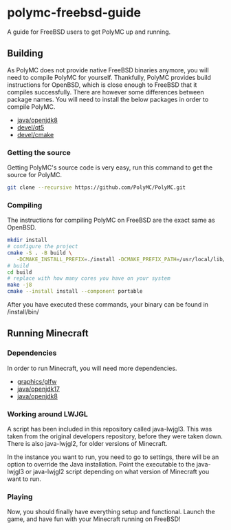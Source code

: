# polymc-freebsd-guide
A guide for FreeBSD users to get PolyMC up and running.

## Building
As PolyMC does not provide native FreeBSD binaries anymore, you will need to compile PolyMC for yourself. Thankfully, PolyMC provides build instructions for OpenBSD, which is close enough to FreeBSD that it compiles successfully. There are however some differences between package names. You will need to install the below packages in order to compile PolyMC.
* [java/openjdk8](https://www.freshports.org/java/openjdk8)
* [devel/qt5](https://www.freshports.org/devel/qt5)
* [devel/cmake](https://www.freshports.org/devel/cmake)

### Getting the source
Getting PolyMC's source code is very easy, run this command to get the source for PolyMC.
```sh
git clone --recursive https://github.com/PolyMC/PolyMC.git
```

### Compiling
The instructions for compiling PolyMC on FreeBSD are the exact same as OpenBSD.
```sh
mkdir install
# configure the project
cmake -S . -B build \
   -DCMAKE_INSTALL_PREFIX=./install -DCMAKE_PREFIX_PATH=/usr/local/lib/qt5/cmake -DENABLE_LTO=ON 
# build
cd build
# replace with how many cores you have on your system
make -j8
cmake --install install --component portable
```
After you have executed these commands, your binary can be found in /install/bin/

## Running Minecraft
### Dependencies
In order to run Minecraft, you will need more dependencies.
* [graphics/glfw](https://www.freshports.org/graphics/glfw)
* [java/openjdk17](https://www.freshports.org/java/openjdk17)
* [java/openjdk8](https://www.freshports.org/java/openjdk8)

### Working around LWJGL
A script has been included in this repository called java-lwjgl3. This was taken from the original developers repository, before they were taken down. There is also java-lwjgl2, for older versions of Minecraft.

In the instance you want to run, you need to go to settings, there will be an option to override the Java installation. Point the executable to the java-lwjgl3 or java-lwjgl2 script depending on what version of Minecraft you want to run.

### Playing
Now, you should finally have everything setup and functional. Launch the game, and have fun with your Minecraft running on FreeBSD!
